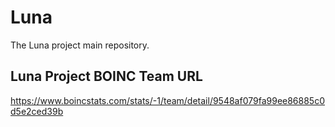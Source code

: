 # Luna
The Luna project main repository.

## Luna Project BOINC Team URL
https://www.boincstats.com/stats/-1/team/detail/9548af079fa99ee86885c0d5e2ced39b
